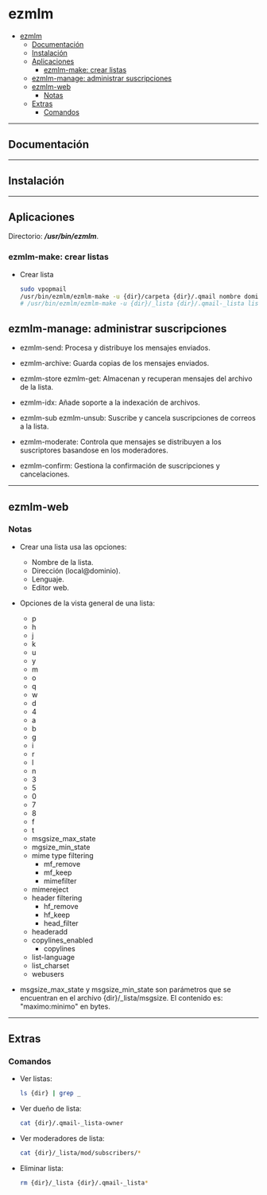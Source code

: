 # ezmlm

- [ezmlm](#ezmlm)
  - [Documentación](#documentación)
  - [Instalación](#instalación)
  - [Aplicaciones](#aplicaciones)
    - [ezmlm-make: crear listas](#ezmlm-make-crear-listas)
  - [ezmlm-manage: administrar suscripciones](#ezmlm-manage-administrar-suscripciones)
  - [ezmlm-web](#ezmlm-web)
    - [Notas](#notas)
  - [Extras](#extras)
    - [Comandos](#comandos)

---

## Documentación

---

## Instalación

---

## Aplicaciones

Directorio: **_/usr/bin/ezmlm_**.

### ezmlm-make: crear listas

- Crear lista

  ```sh
  sudo vpopmail
  /usr/bin/ezmlm/ezmlm-make -u {dir}/carpeta {dir}/.qmail nombre dominio
  # /usr/bin/ezmlm/ezmlm-make -u {dir}/_lista {dir}/.qmail-_lista lista ejemplo.com
  ```

## ezmlm-manage: administrar suscripciones

- ezmlm-send:
  Procesa y distribuye los mensajes enviados.

- ezmlm-archive:
  Guarda copias de los mensajes enviados.

- ezmlm-store ezmlm-get:
  Almacenan y recuperan mensajes del archivo de la lista.

- ezmlm-idx:
  Añade soporte a la indexación de archivos.

- ezmlm-sub ezmlm-unsub:
  Suscribe y cancela suscripciones de correos a la lista.

- ezmlm-moderate:
  Controla que mensajes se distribuyen a los suscriptores basandose en los moderadores.

- ezmlm-confirm:
  Gestiona la confirmación de suscripciones y cancelaciones.

---

## ezmlm-web

### Notas

- Crear una lista usa las opciones:

  - Nombre de la lista.
  - Dirección (local@dominio).
  - Lenguaje.
  - Editor web.

- Opciones de la vista general de una lista:

  - p
  - h
  - j
  - k
  - u
  - y
  - m
  - o
  - q
  - w
  - d
  - 4
  - a
  - b
  - g
  - i
  - r
  - l
  - n
  - 3
  - 5
  - 0
  - 7
  - 8
  - f
  - t
  - msgsize_max_state
  - mgsize_min_state
  - mime type filtering
    - mf_remove
    - mf_keep
    - mimefilter
  - mimereject
  - header filtering
    - hf_remove
    - hf_keep
    - head_filter
  - headeradd
  - copylines_enabled
    - copylines
  - list-language
  - list_charset
  - webusers

- msgsize_max_state y msgsize_min_state son parámetros que se encuentran en el archivo {dir}/\_lista/msgsize. El contenido es: "maximo:minimo" en bytes.

---

## Extras

### Comandos

- Ver listas:

  ```sh
  ls {dir} | grep _
  ```

- Ver dueño de lista:

  ```sh
  cat {dir}/.qmail-_lista-owner
  ```

- Ver moderadores de lista:

  ```sh
  cat {dir}/_lista/mod/subscribers/*
  ```

- Eliminar lista:

  ```sh
  rm {dir}/_lista {dir}/.qmail-_lista*
  ```
